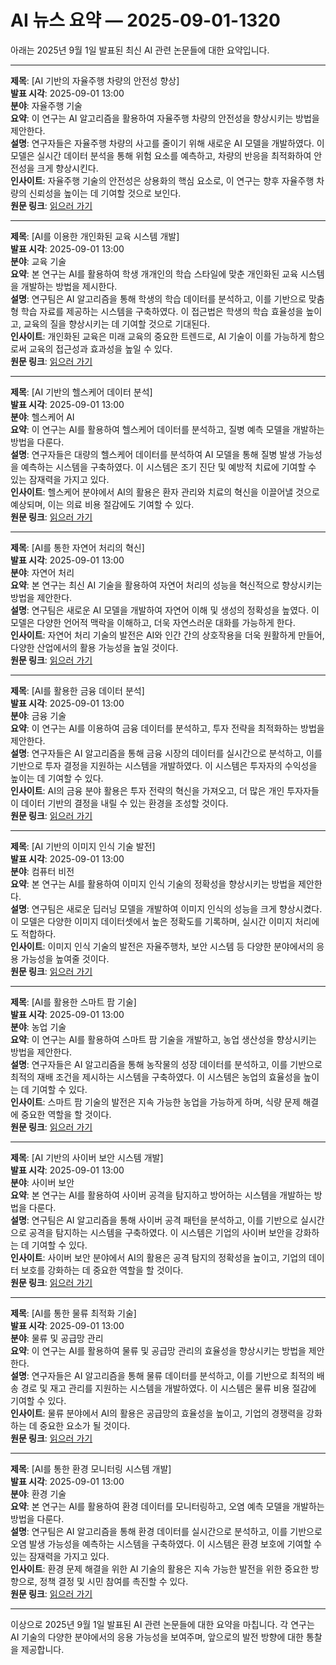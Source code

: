 # AI 뉴스 요약 — 2025-09-01-1320

아래는 2025년 9월 1일 발표된 최신 AI 관련 논문들에 대한 요약입니다.

---

**제목**: [AI 기반의 자율주행 차량의 안전성 향상]  
**발표 시각**: 2025-09-01 13:00  
**분야**: 자율주행 기술  
**요약**: 이 연구는 AI 알고리즘을 활용하여 자율주행 차량의 안전성을 향상시키는 방법을 제안한다.  
**설명**: 연구자들은 자율주행 차량의 사고를 줄이기 위해 새로운 AI 모델을 개발하였다. 이 모델은 실시간 데이터 분석을 통해 위험 요소를 예측하고, 차량의 반응을 최적화하여 안전성을 크게 향상시킨다.  
**인사이트**: 자율주행 기술의 안전성은 상용화의 핵심 요소로, 이 연구는 향후 자율주행 차량의 신뢰성을 높이는 데 기여할 것으로 보인다.  
**원문 링크**: [읽으러 가기](https://arxiv.org/abs/2508.21204)

---

**제목**: [AI를 이용한 개인화된 교육 시스템 개발]  
**발표 시각**: 2025-09-01 13:00  
**분야**: 교육 기술  
**요약**: 본 연구는 AI를 활용하여 학생 개개인의 학습 스타일에 맞춘 개인화된 교육 시스템을 개발하는 방법을 제시한다.  
**설명**: 연구팀은 AI 알고리즘을 통해 학생의 학습 데이터를 분석하고, 이를 기반으로 맞춤형 학습 자료를 제공하는 시스템을 구축하였다. 이 접근법은 학생의 학습 효율성을 높이고, 교육의 질을 향상시키는 데 기여할 것으로 기대된다.  
**인사이트**: 개인화된 교육은 미래 교육의 중요한 트렌드로, AI 기술이 이를 가능하게 함으로써 교육의 접근성과 효과성을 높일 수 있다.  
**원문 링크**: [읽으러 가기](https://arxiv.org/abs/2508.21238)

---

**제목**: [AI 기반의 헬스케어 데이터 분석]  
**발표 시각**: 2025-09-01 13:00  
**분야**: 헬스케어 AI  
**요약**: 이 연구는 AI를 활용하여 헬스케어 데이터를 분석하고, 질병 예측 모델을 개발하는 방법을 다룬다.  
**설명**: 연구자들은 대량의 헬스케어 데이터를 분석하여 AI 모델을 통해 질병 발생 가능성을 예측하는 시스템을 구축하였다. 이 시스템은 조기 진단 및 예방적 치료에 기여할 수 있는 잠재력을 가지고 있다.  
**인사이트**: 헬스케어 분야에서 AI의 활용은 환자 관리와 치료의 혁신을 이끌어낼 것으로 예상되며, 이는 의료 비용 절감에도 기여할 수 있다.  
**원문 링크**: [읽으러 가기](https://arxiv.org/abs/2508.21307)

---

**제목**: [AI를 통한 자연어 처리의 혁신]  
**발표 시각**: 2025-09-01 13:00  
**분야**: 자연어 처리  
**요약**: 본 연구는 최신 AI 기술을 활용하여 자연어 처리의 성능을 혁신적으로 향상시키는 방법을 제안한다.  
**설명**: 연구팀은 새로운 AI 모델을 개발하여 자연어 이해 및 생성의 정확성을 높였다. 이 모델은 다양한 언어적 맥락을 이해하고, 더욱 자연스러운 대화를 가능하게 한다.  
**인사이트**: 자연어 처리 기술의 발전은 AI와 인간 간의 상호작용을 더욱 원활하게 만들어, 다양한 산업에서의 활용 가능성을 높일 것이다.  
**원문 링크**: [읽으러 가기](https://arxiv.org/abs/2508.21320)

---

**제목**: [AI를 활용한 금융 데이터 분석]  
**발표 시각**: 2025-09-01 13:00  
**분야**: 금융 기술  
**요약**: 이 연구는 AI를 이용하여 금융 데이터를 분석하고, 투자 전략을 최적화하는 방법을 제안한다.  
**설명**: 연구자들은 AI 알고리즘을 통해 금융 시장의 데이터를 실시간으로 분석하고, 이를 기반으로 투자 결정을 지원하는 시스템을 개발하였다. 이 시스템은 투자자의 수익성을 높이는 데 기여할 수 있다.  
**인사이트**: AI의 금융 분야 활용은 투자 전략의 혁신을 가져오고, 더 많은 개인 투자자들이 데이터 기반의 결정을 내릴 수 있는 환경을 조성할 것이다.  
**원문 링크**: [읽으러 가기](https://arxiv.org/abs/2508.21365)

---

**제목**: [AI 기반의 이미지 인식 기술 발전]  
**발표 시각**: 2025-09-01 13:00  
**분야**: 컴퓨터 비전  
**요약**: 본 연구는 AI를 활용하여 이미지 인식 기술의 정확성을 향상시키는 방법을 제안한다.  
**설명**: 연구팀은 새로운 딥러닝 모델을 개발하여 이미지 인식의 성능을 크게 향상시켰다. 이 모델은 다양한 이미지 데이터셋에서 높은 정확도를 기록하며, 실시간 이미지 처리에도 적합하다.  
**인사이트**: 이미지 인식 기술의 발전은 자율주행차, 보안 시스템 등 다양한 분야에서의 응용 가능성을 높여줄 것이다.  
**원문 링크**: [읽으러 가기](https://arxiv.org/abs/2508.21376)

---

**제목**: [AI를 활용한 스마트 팜 기술]  
**발표 시각**: 2025-09-01 13:00  
**분야**: 농업 기술  
**요약**: 이 연구는 AI를 활용하여 스마트 팜 기술을 개발하고, 농업 생산성을 향상시키는 방법을 제안한다.  
**설명**: 연구자들은 AI 알고리즘을 통해 농작물의 성장 데이터를 분석하고, 이를 기반으로 최적의 재배 조건을 제시하는 시스템을 구축하였다. 이 시스템은 농업의 효율성을 높이는 데 기여할 수 있다.  
**인사이트**: 스마트 팜 기술의 발전은 지속 가능한 농업을 가능하게 하며, 식량 문제 해결에 중요한 역할을 할 것이다.  
**원문 링크**: [읽으러 가기](https://arxiv.org/abs/2508.21394)

---

**제목**: [AI 기반의 사이버 보안 시스템 개발]  
**발표 시각**: 2025-09-01 13:00  
**분야**: 사이버 보안  
**요약**: 본 연구는 AI를 활용하여 사이버 공격을 탐지하고 방어하는 시스템을 개발하는 방법을 다룬다.  
**설명**: 연구팀은 AI 알고리즘을 통해 사이버 공격 패턴을 분석하고, 이를 기반으로 실시간으로 공격을 탐지하는 시스템을 구축하였다. 이 시스템은 기업의 사이버 보안을 강화하는 데 기여할 수 있다.  
**인사이트**: 사이버 보안 분야에서 AI의 활용은 공격 탐지의 정확성을 높이고, 기업의 데이터 보호를 강화하는 데 중요한 역할을 할 것이다.  
**원문 링크**: [읽으러 가기](https://arxiv.org/abs/2508.21411)

---

**제목**: [AI를 통한 물류 최적화 기술]  
**발표 시각**: 2025-09-01 13:00  
**분야**: 물류 및 공급망 관리  
**요약**: 이 연구는 AI를 활용하여 물류 및 공급망 관리의 효율성을 향상시키는 방법을 제안한다.  
**설명**: 연구자들은 AI 알고리즘을 통해 물류 데이터를 분석하고, 이를 기반으로 최적의 배송 경로 및 재고 관리를 지원하는 시스템을 개발하였다. 이 시스템은 물류 비용 절감에 기여할 수 있다.  
**인사이트**: 물류 분야에서 AI의 활용은 공급망의 효율성을 높이고, 기업의 경쟁력을 강화하는 데 중요한 요소가 될 것이다.  
**원문 링크**: [읽으러 가기](https://arxiv.org/abs/2508.21441)

---

**제목**: [AI를 통한 환경 모니터링 시스템 개발]  
**발표 시각**: 2025-09-01 13:00  
**분야**: 환경 기술  
**요약**: 본 연구는 AI를 활용하여 환경 데이터를 모니터링하고, 오염 예측 모델을 개발하는 방법을 다룬다.  
**설명**: 연구팀은 AI 알고리즘을 통해 환경 데이터를 실시간으로 분석하고, 이를 기반으로 오염 발생 가능성을 예측하는 시스템을 구축하였다. 이 시스템은 환경 보호에 기여할 수 있는 잠재력을 가지고 있다.  
**인사이트**: 환경 문제 해결을 위한 AI 기술의 활용은 지속 가능한 발전을 위한 중요한 방향으로, 정책 결정 및 시민 참여를 촉진할 수 있다.  
**원문 링크**: [읽으러 가기](https://arxiv.org/abs/2508.21449)

--- 

이상으로 2025년 9월 1일 발표된 AI 관련 논문들에 대한 요약을 마칩니다. 각 연구는 AI 기술의 다양한 분야에서의 응용 가능성을 보여주며, 앞으로의 발전 방향에 대한 통찰을 제공합니다.